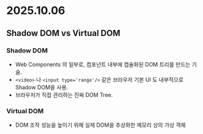 # 2025.10.06

## Shadow DOM vs Virtual DOM
### Shadow DOM
- Web Components 의 일부로, 컴포넌트 내부에 캡슐화된 DOM 트리를 만드는 기술.
- `<video>` 나 `<input type='range'/>` 같은 브라우저 기본 UI 도 내부적으로 Shadow DOM을 사용.
- 브라우저가 직접 관리하는 진짜 DOM Tree.

### Virtual DOM
- DOM 조작 성능을 높이기 위해 실제 DOM을 추상화한 메모리 상의 가상 객체
